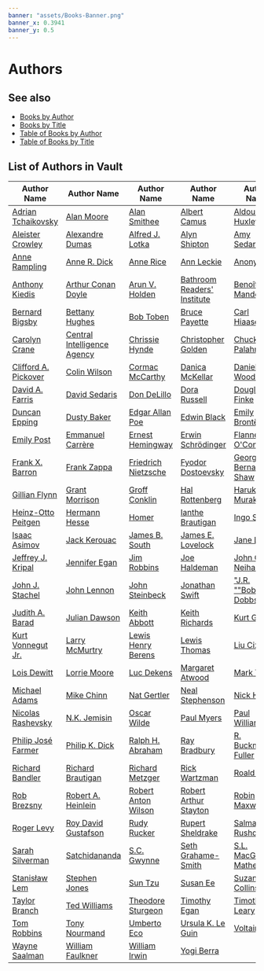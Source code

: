 ```yaml
---
banner: "assets/Books-Banner.png"
banner_x: 0.3941
banner_y: 0.5
---
```


# Authors

## See also

- [Books by Author](Books_by_Author.md)
- [Books by Title](Books_by_Title.md)
- [Table of Books by Author](Table_of_Books_by_Author.md)
- [Table of Books by Title](Table_of_Books_by_Title.md)

## List of Authors in Vault

| **Author Name** | **Author Name** | **Author Name** | **Author Name** | **Author Name** |
|--|--|--|--|--|
| [Adrian Tchaikovsky](Books/Adrian_Tchaikovsky/Adrian_Tchaikovsky.md) | [Alan Moore](Books/Alan_Moore/Alan_Moore.md) | [Alan Smithee](Books/Alan_Smithee/Alan_Smithee.md) | [Albert Camus](Books/Albert_Camus/Albert_Camus.md) | [Aldous Huxley](Books/Aldous_Huxley/Aldous_Huxley.md) |
| [Aleister Crowley](Books/Aleister_Crowley/Aleister_Crowley.md) | [Alexandre Dumas](Books/Alexandre_Dumas/Alexandre_Dumas.md) | [Alfred J. Lotka](Books/Alfred_J_Lotka/Alfred_J_Lotka.md) | [Alyn Shipton](Books/Alyn_Shipton/Alyn_Shipton.md) | [Amy Sedaris](Books/Amy_Sedaris/Amy_Sedaris.md) |
| [Anne Rampling](Books/Anne_Rampling/Anne_Rampling.md) | [Anne R. Dick](Books/Anne_R_Dick/Anne_R_Dick.md) | [Anne Rice](Books/Anne_Rice/Anne_Rice.md) | [Ann Leckie](Books/Ann_Leckie/Ann_Leckie.md) | [Anonymous](Books/Anonymous/Anonymous.md) |
| [Anthony Kiedis](Books/Anthony_Kiedis/Anthony_Kiedis.md) | [Arthur Conan Doyle](Books/Arthur_Conan_Doyle/Arthur_Conan_Doyle.md) | [Arun V. Holden](Books/Arun_V_Holden/Arun_V_Holden.md) | [Bathroom Readers' Institute](Books/Bathroom_Readers_Institute/Bathroom_Readers_Institute.md) | [Benoît B. Mandelbrot](Books/Benoît_B_Mandelbrot/Benoît_B_Mandelbrot.md) |
| [Bernard Bigsby](Books/Bernard_Bigsby/Bernard_Bigsby.md) | [Bettany Hughes](Books/Bettany_Hughes/Bettany_Hughes.md) | [Bob Toben](Books/Bob_Toben/Bob_Toben.md) | [Bruce Payette](Books/Bruce_Payette/Bruce_Payette.md) | [Carl Hiaasen](Books/Carl_Hiaasen/Carl_Hiaasen.md) |
| [Carolyn Crane](Books/Carolyn_Crane/Carolyn_Crane.md) | [Central Intelligence Agency](Books/Central_Intelligence_Agency/Central_Intelligence_Agency.md) | [Chrissie Hynde](Books/Chrissie_Hynde/Chrissie_Hynde.md) | [Christopher Golden](Books/Christopher_Golden/Christopher_Golden.md) | [Chuck Palahniuk](Books/Chuck_Palahniuk/Chuck_Palahniuk.md) |
| [Clifford A. Pickover](Books/Clifford_A_Pickover/Clifford_A_Pickover.md) | [Colin Wilson](Books/Colin_Wilson/Colin_Wilson.md) | [Cormac McCarthy](Books/Cormac_McCarthy/Cormac_McCarthy.md) | [Danica McKellar](Books/Danica_McKellar/Danica_McKellar.md) | [Daniel Woodrell](Books/Daniel_Woodrell/Daniel_Woodrell.md) |
| [David A. Farris](Books/David_A_Farris/David_A_Farris.md) | [David Sedaris](Books/David_Sedaris/David_Sedaris.md) | [Don DeLillo](Books/Don_DeLillo/Don_DeLillo.md) | [Dora Russell](Books/Dora_Russell/Dora_Russell.md) | [Douglas Finke](Books/Douglas_Finke/Douglas_Finke.md) |
| [Duncan Epping](Books/Duncan_Epping/Duncan_Epping.md) | [Dusty Baker](Books/Dusty_Baker/Dusty_Baker.md) | [Edgar Allan Poe](Books/Edgar_Allan_Poe/Edgar_Allan_Poe.md) | [Edwin Black](Books/Edwin_Black/Edwin_Black.md) | [Emily Brontë](Books/Emily_Brontë/Emily_Brontë.md) |
| [Emily Post](Books/Emily_Post/Emily_Post.md) | [Emmanuel Carrère](Books/Emmanuel_Carrère/Emmanuel_Carrère.md) | [Ernest Hemingway](Books/Ernest_Hemingway/Ernest_Hemingway.md) | [Erwin Schrödinger](Books/Erwin_Schrödinger/Erwin_Schrödinger.md) | [Flannery O'Connor](Books/Flannery_OConnor/Flannery_OConnor.md) |
| [Frank X. Barron](Books/Frank_X_Barron/Frank_X_Barron.md) | [Frank Zappa](Books/Frank_Zappa/Frank_Zappa.md) | [Friedrich Nietzsche](Books/Friedrich_Nietzsche/Friedrich_Nietzsche.md) | [Fyodor Dostoevsky](Books/Fyodor_Dostoevsky/Fyodor_Dostoevsky.md) | [George Bernard Shaw](Books/George_Bernard_Shaw/George_Bernard_Shaw.md) |
| [Gillian Flynn](Books/Gillian_Flynn/Gillian_Flynn.md) | [Grant Morrison](Books/Grant_Morrison/Grant_Morrison.md) | [Groff Conklin](Books/Groff_Conklin/Groff_Conklin.md) | [Hal Rottenberg](Books/Hal_Rottenberg/Hal_Rottenberg.md) | [Haruki Murakami](Books/Haruki_Murakami/Haruki_Murakami.md) |
| [Heinz-Otto Peitgen](Books/Heinz-Otto_Peitgen/Heinz-Otto_Peitgen.md) | [Hermann Hesse](Books/Hermann_Hesse/Hermann_Hesse.md) | [Homer](Books/Homer/Homer.md) | [Ianthe Brautigan](Books/Ianthe_Brautigan/Ianthe_Brautigan.md) | [Ingo Swann](Books/Ingo_Swann/Ingo_Swann.md) |
| [Isaac Asimov](Books/Isaac_Asimov/Isaac_Asimov.md) | [Jack Kerouac](Books/Jack_Kerouac/Jack_Kerouac.md) | [James B. South](Books/James_B_South/James_B_South.md) | [James E. Lovelock](Books/James_E_Lovelock/James_E_Lovelock.md) | [Jane Leavy](Books/Jane_Leavy/Jane_Leavy.md) |
| [Jeffrey J. Kripal](Books/Jeffrey_J_Kripal/Jeffrey_J_Kripal.md) | [Jennifer Egan](Books/Jennifer_Egan/Jennifer_Egan.md) | [Jim Robbins](Books/Jim_Robbins/Jim_Robbins.md) | [Joe Haldeman](Books/Joe_Haldeman/Joe_Haldeman.md) | [John G. Neihardt](Books/John_G_Neihardt/John_G_Neihardt.md) |
| [John J. Stachel](Books/John_J_Stachel/John_J_Stachel.md) | [John Lennon](Books/John_Lennon/John_Lennon.md) | [John Steinbeck](Books/John_Steinbeck/John_Steinbeck.md) | [Jonathan Swift](Books/Jonathan_Swift/Jonathan_Swift.md) | ["J.R. ""Bob"" Dobbs"](Books/JR_Bob_Dobbs/JR_Bob_Dobbs.md) |
| [Judith A. Barad](Books/Judith_A_Barad/Judith_A_Barad.md) | [Julian Dawson](Books/Julian_Dawson/Julian_Dawson.md) | [Keith Abbott](Books/Keith_Abbott/Keith_Abbott.md) | [Keith Richards](Books/Keith_Richards/Keith_Richards.md) | [Kurt Gödel](Books/Kurt_Gödel/Kurt_Gödel.md) |
| [Kurt Vonnegut Jr.](Books/Kurt_Vonnegut_Jr/Kurt_Vonnegut_Jr.md) | [Larry McMurtry](Books/Larry_McMurtry/Larry_McMurtry.md) | [Lewis Henry Berens](Books/Lewis_Henry_Berens/Lewis_Henry_Berens.md) | [Lewis Thomas](Books/Lewis_Thomas/Lewis_Thomas.md) | [Liu Cixin](Books/Liu_Cixin/Liu_Cixin.md) |
| [Lois Dewitt](Books/Lois_Dewitt/Lois_Dewitt.md) | [Lorrie Moore](Books/Lorrie_Moore/Lorrie_Moore.md) | [Luc Dekens](Books/Luc_Dekens/Luc_Dekens.md) | [Margaret Atwood](Books/Margaret_Atwood/Margaret_Atwood.md) | [Mark Twain](Books/Mark_Twain/Mark_Twain.md) |
| [Michael Adams](Books/Michael_Adams/Michael_Adams.md) | [Mike Chinn](Books/Mike_Chinn/Mike_Chinn.md) | [Nat Gertler](Books/Nat_Gertler/Nat_Gertler.md) | [Neal Stephenson](Books/Neal_Stephenson/Neal_Stephenson.md) | [Nick Hornby](Books/Nick_Hornby/Nick_Hornby.md) |
| [Nicolas Rashevsky](Books/Nicolas_Rashevsky/Nicolas_Rashevsky.md) | [N.K. Jemisin](Books/NK_Jemisin/NK_Jemisin.md) | [Oscar Wilde](Books/Oscar_Wilde/Oscar_Wilde.md) | [Paul Myers](Books/Paul_Myers/Paul_Myers.md) | [Paul Williams](Books/Paul_Williams/Paul_Williams.md) |
| [Philip José Farmer](Books/Philip_José_Farmer/Philip_José_Farmer.md) | [Philip K. Dick](Books/Philip_K_Dick/Philip_K_Dick.md) | [Ralph H. Abraham](Books/Ralph_H_Abraham/Ralph_H_Abraham.md) | [Ray Bradbury](Books/Ray_Bradbury/Ray_Bradbury.md) | [R. Buckminster Fuller](Books/R_Buckminster_Fuller/R_Buckminster_Fuller.md) |
| [Richard Bandler](Books/Richard_Bandler/Richard_Bandler.md) | [Richard Brautigan](Books/Richard_Brautigan/Richard_Brautigan.md) | [Richard Metzger](Books/Richard_Metzger/Richard_Metzger.md) | [Rick Wartzman](Books/Rick_Wartzman/Rick_Wartzman.md) | [Roald Dahl](Books/Roald_Dahl/Roald_Dahl.md) |
| [Rob Brezsny](Books/Rob_Brezsny/Rob_Brezsny.md) | [Robert A. Heinlein](Books/Robert_A_Heinlein/Robert_A_Heinlein.md) | [Robert Anton Wilson](Books/Robert_Anton_Wilson/Robert_Anton_Wilson.md) | [Robert Arthur Stayton](Books/Robert_Arthur_Stayton/Robert_Arthur_Stayton.md) | [Robin Maxwell](Books/Robin_Maxwell/Robin_Maxwell.md) |
| [Roger Levy](Books/Roger_Levy/Roger_Levy.md) | [Roy David Gustafson](Books/Roy_David_Gustafson/Roy_David_Gustafson.md) | [Rudy Rucker](Books/Rudy_Rucker/Rudy_Rucker.md) | [Rupert Sheldrake](Books/Rupert_Sheldrake/Rupert_Sheldrake.md) | [Salman Rushdie](Books/Salman_Rushdie/Salman_Rushdie.md) |
| [Sarah Silverman](Books/Sarah_Silverman/Sarah_Silverman.md) | [Satchidananda](Books/Satchidananda/Satchidananda.md) | [S.C. Gwynne](Books/SC_Gwynne/SC_Gwynne.md) | [Seth Grahame-Smith](Books/Seth_Grahame-Smith/Seth_Grahame-Smith.md) | [S.L. MacGregor Mathers](Books/SL_MacGregor_Mathers/SL_MacGregor_Mathers.md) |
| [Stanisław Lem](Books/Stanisław_Lem/Stanisław_Lem.md) | [Stephen Jones](Books/Stephen_Jones/Stephen_Jones.md) | [Sun Tzu](Books/Sun_Tzu/Sun_Tzu.md) | [Susan Ee](Books/Susan_Ee/Susan_Ee.md) | [Suzanne Collins](Books/Suzanne_Collins/Suzanne_Collins.md) |
| [Taylor Branch](Books/Taylor_Branch/Taylor_Branch.md) | [Ted Williams](Books/Ted_Williams/Ted_Williams.md) | [Theodore Sturgeon](Books/Theodore_Sturgeon/Theodore_Sturgeon.md) | [Timothy Egan](Books/Timothy_Egan/Timothy_Egan.md) | [Timothy Leary](Books/Timothy_Leary/Timothy_Leary.md) |
| [Tom Robbins](Books/Tom_Robbins/Tom_Robbins.md) | [Tony Nourmand](Books/Tony_Nourmand/Tony_Nourmand.md) | [Umberto Eco](Books/Umberto_Eco/Umberto_Eco.md) | [Ursula K. Le Guin](Books/Ursula_K_Le_Guin/Ursula_K_Le_Guin.md) | [Voltaire](Books/Voltaire/Voltaire.md) |
| [Wayne Saalman](Books/Wayne_Saalman/Wayne_Saalman.md) | [William Faulkner](Books/William_Faulkner/William_Faulkner.md) | [William Irwin](Books/William_Irwin/William_Irwin.md) | [Yogi Berra](Books/Yogi_Berra/Yogi_Berra.md) |
